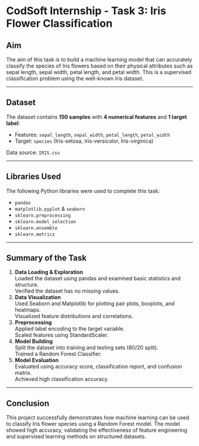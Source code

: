 #  CodSoft Internship - Task 3: Iris Flower Classification

##  Aim
The aim of this task is to build a machine learning model that can accurately classify the species of Iris flowers based on their physical attributes such as sepal length, sepal width, petal length, and petal width. This is a supervised classification problem using the well-known Iris dataset.

---

##  Dataset
The dataset contains **150 samples** with **4 numerical features** and **1 target label**:

- Features: `sepal_length`, `sepal_width`, `petal_length`, `petal_width`
- Target: `species` (Iris-setosa, Iris-versicolor, Iris-virginica)

Data source: `IRIS.csv`

---

##  Libraries Used
The following Python libraries were used to complete this task:
- `pandas`
- `matplotlib.pyplot` & `seaborn`
- `sklearn.preprocessing`  
- `sklearn.model_selection` 
- `sklearn.ensemble`  
- `sklearn.metrics` 

---

##  Summary of the Task

1. **Data Loading & Exploration**  
    Loaded the dataset using pandas and examined basic statistics and structure.  
    Verified the dataset has no missing values.
2. **Data Visualization**  
    Used Seaborn and Matplotlib for plotting pair plots, boxplots, and heatmaps.  
    Visualized feature distributions and correlations.
3. **Preprocessing**  
    Applied label encoding to the target variable.  
    Scaled features using StandardScaler.
4. **Model Building**  
    Split the dataset into training and testing sets (80/20 split).  
    Trained a Random Forest Classifier.
5. **Model Evaluation**  
    Evaluated using accuracy score, classification report, and confusion matrix.  
    Achieved high classification accuracy.

---

##  Conclusion

This project successfully demonstrates how machine learning can be used to classify Iris flower species using a Random Forest model. The model showed high accuracy, validating the effectiveness of feature engineering and supervised learning methods on structured datasets.



